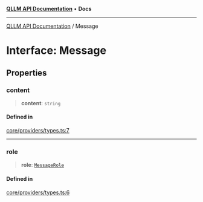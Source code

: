 [**QLLM API Documentation**](../README.md) • **Docs**

***

[QLLM API Documentation](../README.md) / Message

# Interface: Message

## Properties

### content

> **content**: `string`

#### Defined in

[core/providers/types.ts:7](https://github.com/YatchiYa/qllm/blob/c17ead74a8e7150bea6cf408fa2b104235926e7e/packages/qllm-lib/src/core/providers/types.ts#L7)

***

### role

> **role**: [`MessageRole`](../type-aliases/MessageRole.md)

#### Defined in

[core/providers/types.ts:6](https://github.com/YatchiYa/qllm/blob/c17ead74a8e7150bea6cf408fa2b104235926e7e/packages/qllm-lib/src/core/providers/types.ts#L6)

